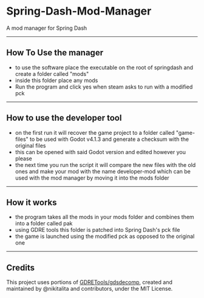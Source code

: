 # Spring-Dash-Mod-Manager
A mod manager for Spring Dash

---

## How To Use the manager
- to use the software place the executable on the root of springdash and create a folder called "mods"
- inside this folder place any mods 
- Run the program and click yes when steam asks to run with a modified pck

---

## How to use the developer tool
- on the first run it will recover the game project to a folder called "game-files" to be used with Godot v4.1.3 and generate a checksum with the original files
- this can be opened with said Godot version and edited however you please
- the next time you run the script it will compare the new files with the old ones and make your mod with the name developer-mod which can be used with the mod manager by moving it into the mods folder

---

## How it works
- the program takes all the mods in your mods folder and combines them into a folder called pak
- using GDRE tools this folder is patched into Spring Dash's pck file
- the game is launched using the modified pck as opposed to the original one

---

## Credits

This project uses portions of [GDRETools/gdsdecomp](https://github.com/GDRETools/gdsdecomp), created and maintained by @nikitalita and contributors, under the MIT License.
